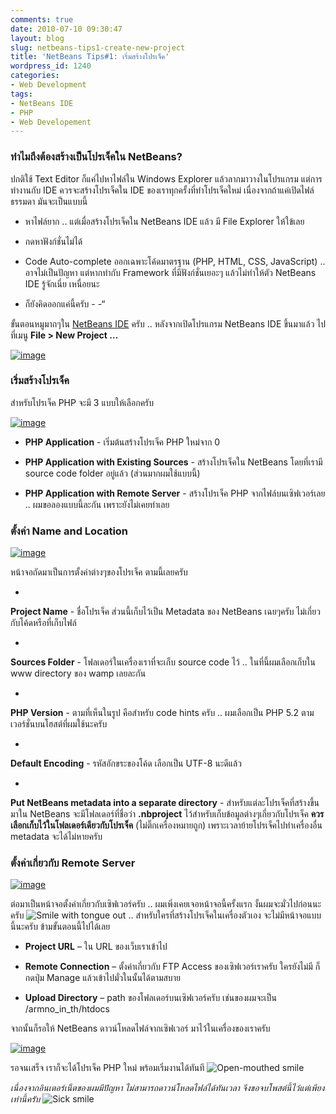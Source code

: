 ```yaml
---
comments: true
date: 2010-07-10 09:30:47
layout: blog
slug: netbeans-tips1-create-new-project
title: 'NetBeans Tips#1: เริ่มสร้างโปรเจ็ค'
wordpress_id: 1240
categories:
- Web Development
tags:
- NetBeans IDE
- PHP
- Web Developement
---
```


### ทำไมถึงต้องสร้างเป็นโปรเจ็คใน NetBeans?


ปกติใช้ Text Editor ก็แค่ไปหาไฟล์ใน Windows Explorer แล้วลากมาวางในโปรแกรม แต่การทำงานกับ IDE ควรจะสร้างโปรเจ็คใน IDE ของเราทุกครั้งที่ทำโปรเจ็คใหม่ เนื่องจากถ้าแค่เปิดไฟล์ธรรมดา มันจะเป็นแบบนี้



	
  * หาไฟล์ยาก .. แต่เมื่อสร้างโปรเจ็คใน NetBeans IDE แล้ว มี File Explorer ให้ใข้เลย

	
  * กดหาฟังก์ชั่นไม่ได้

	
  * Code Auto-complete ออกเฉพาะโค้ดมาตรฐาน (PHP, HTML, CSS, JavaScript) .. อาจไม่เป็นปัญหา แต่หากทำกับ Framework ที่มีฟังก์ชั่นเยอะๆ แล้วไม่ทำให้ตัว NetBeans IDE รู้จักเนี่ย เหนื่อยนะ

	
  * ก็ยังคิดออกแค่นี้ครับ - -“


ขั้นตอนหมูมากๆใน [NetBeans IDE](http://armno.in.th/content/netbeans-ide) ครับ .. หลังจากเปิดโปรแกรม NetBeans IDE ขึ้นมาแล้ว ไปที่เมนู **File > New Project …**

[![image](http://files.armno.in.th/uploads/2010/07/image_thumb.png)](http://files.armno.in.th/uploads/2010/07/image.png)




### เริ่มสร้างโปรเจ็ค


สำหรับโปรเจ็ค PHP จะมี 3 แบบให้เลือกครับ

[![image](http://files.armno.in.th/uploads/2010/07/image_thumb1.png)](http://files.armno.in.th/uploads/2010/07/image1.png)



	
  * **PHP Application** - เริ่มต้นสร้างโปรเจ็ค PHP ใหม่จาก 0

	
  * **PHP Application with Existing Sources** - สร้างโปรเจ็คใน NetBeans โดยที่เรามี source code folder อยู่แล้ว (ส่วนมากผมใช้แบบนี้)

	
  * **PHP Application with Remote Server** - สร้างโปรเจ็ค PHP จากไฟล์บนเซิฟเวอร์เลย .. ผมขอลองแบบนี้ละกัน เพราะยังไม่เคยทำเลย




### ตั้งค่า Name and Location


[![image](http://files.armno.in.th/uploads/2010/07/image_thumb2.png)](http://files.armno.in.th/uploads/2010/07/image2.png)

หน้าจอถัดมาเป็นการตั้งค่าต่างๆของโปรเจ็ค ตามนี้เลยครับ



	
  * 


**Project Name** - ชื่อโปรเจ็ค ส่วนนี้เก็บไว้เป็น Metadata ของ NetBeans เฉยๆครับ ไม่เกี่ยวกับโค้ดหรือที่เก็บไฟล์


	
  * 


**Sources Folder** - โฟลเดอร์ในเครื่องเราที่จะเก็บ source code ไว้ .. ในที่นี้ผมเลือกเก็บใน www directory ของ wamp เลยละกัน


	
  * 


**PHP Version** - ตามที่เห็นในรูป คือสำหรับ code hints ครับ .. ผมเลือกเป็น PHP 5.2 ตามเวอร์ชั่นบนโฮสต์ที่ผมใช้นะครับ


	
  * 


**Default Encoding** - รหัสอักขระของโค้ด เลือกเป็น UTF-8 นะดีแล้ว


	
  * 


**Put NetBeans metadata into a separate directory** - สำหรับแต่ละโปรเจ็คที่สร้างขึ้นมาใน NetBeans จะมีโฟลเดอร์ที่ชื่อว่า **.nbproject** ไว้สำหรับเก็บข้อมูลต่างๆเกี่ยวกับโปรเจ็ค **ควรเลือกเก็บไว้ในโฟลเดอร์เดียวกับโปรเจ็ค** (ไม่ติ๊กเครื่องหมายถูก) เพราะเวลาย้ายโปรเจ็คไปทำเครื่องอื่น metadata จะได้ไม่หายครับ





### ตั้งค่าเกี่ยวกับ Remote Server


[![image](http://files.armno.in.th/uploads/2010/07/image_thumb3.png)](http://files.armno.in.th/uploads/2010/07/image3.png)

ต่อมาเป็นหน้าจอตั้งค่าเกี่ยวกับเซิฟเวอร์ครับ .. ผมเพิ่งเคยเจอหน้าจอนี้ครั้งแรก งั้นผมจะมั่วไปก่อนนะครับ ![Smile with tongue out](http://files.armno.in.th/uploads/2010/07/wlEmoticonsmilewithtongueout.png) .. สำหรับใครที่สร้างโปรเจ็คในเครื่องตัวเอง จะไม่มีหน้าจอแบบนี้นะครับ ข้ามขั้นตอนนี้ไปได้เลย



	
  * **Project URL** – ใน URL ของเว็บเราเข้าไป

	
  * **Remote Connection** – ตั้งค่าเกี่ยวกับ FTP Access ของเซิฟเวอร์เราครับ ใครยังไม่มี ก็กดปุ่ม Manage แล้วเข้าไปมั่วในนั้นได้ตามสบาย

	
  * **Upload Directory** – path ของโฟลเดอร์บนเซิฟเวอร์ครับ เช่นของผมจะเป็น /armno_in_th/htdocs


จากนั้นก็รอให้ NetBeans ดาวน์โหลดไฟล์จากเซิฟเวอร์ มาไว้ในเครื่องของเราครับ

[![image](http://files.armno.in.th/uploads/2010/07/image_thumb4.png)](http://files.armno.in.th/uploads/2010/07/image4.png)

รอจนเสร็จ เราก็จะได้โปรเจ็ค PHP ใหม่ พร้อมเริ่มงานได้ทันที ![Open-mouthed smile](http://files.armno.in.th/uploads/2010/07/wlEmoticonopenmouthedsmile.png)

_เนื่องจากอินเตอร์เน็ตของผมมีปัญหา ไม่สามารถดาวน์โหลดไฟล์ได้ทันเวลา จึงขอจบโพสต์นี้ไว้แต่เพียงเท่านี้ครับ_ ![Sick smile](http://files.armno.in.th/uploads/2010/07/wlEmoticonsicksmile.png)
